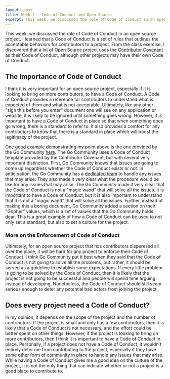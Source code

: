 ```yaml
---
layout: post
title: Week 2 - Code of Conduct and Open Source
excerpt: This week, we discussed the role of Code of Conduct in an open source project. I learned that a Code of Conduct is a set of rules that outlines the acceptable behaviors for contributors to a project. From the class exercise, I discovered that a lot of Open Source project uses the [Contributor Covenant](https://www.contributor-covenant.org/) as their Code of Conduct, although other projects may have their own Code of Conduct.
---
```


This week, we discussed the role of Code of Conduct in an open source project. I learned that a Code of Conduct is a set of rules that outlines the acceptable behaviors for contributors to a project. From the class exercise, I discovered that a lot of Open Source project uses the [Contributor Covenant](https://www.contributor-covenant.org/) as their Code of Conduct, although other projects may have their own Code of Conduct.

## The Importance of Code of Conduct
I think it is very important for an open source project, especially if it is looking to bring on more contributors, to have a Code of Conduct. A Code of Conduct provides a reference for contributors to understand what is expected of them and what is not acceptable. Ultimately, like any other "sign this before you enter" document one will see on any application or website, it is likely to be ignored until something goes wrong. However, it is important to have a Code of Conduct in place so that when something does go wrong, there is a standard to refer to. It also provides a comfort for any contributors to know that there is a standard in place which will boost the legitimacy of the project.

One good example demonstrating my point above is the one provided by the Go Community [here](https://golang.org/conduct). The Go Community uses a Code of Conduct template provided by the Contributor Covenant, but with several very important distinction. First, Go Community knows that issues are going to come up regardless whether the Code of Conduct exists or not. In anticipation, the Go Community has a [dedicated team](https://golang.org/conduct#enforcement) to handle any issues that may arise. They also made it very clear what the procedure would be like for any issues that may arise. The Go Community made it very clear that the Code of Conduct is not a "magic wand" that will solve all the issues. It is important to have a Code of Conduct, but it is also important to understand that it is not a "magic wand" that will solve all the issues. Further, instead of making this a boring document, Go Community added a section on their "Gopher" values, which is a set of values that the Go Community holds dear. This is a great example of how a Code of Conduct can be used to not only set a standard, but also to set a culture for the project.

### More on the Enforcement of Code of Conduct
Ultimately, for an open source project that has contributors disperesed all over the place, it will be hard for any project to enforce their Code of Conduct. I think Go Community put it best when they said that the Code of Conduct is not going to solve all the problems, but rather, it should be served as a guideline to establish some expectations. If every little problem is going to be solved by the Code of Conduct, then it is likely that the project is not going to be successful and people will spend time arguing instead of developing. Nonetheless, the Code of Conduct should still seem serious enough to deter any potential bad actors from joining the project.

## Does every project need a Code of Conduct?
In my opinion, it depends on the scope of the project and the number of contributors. If the project is small and only has a few contributors, then it is likely that a Code of Conduct is not necessary, and the effort could be better spent on other things. However, if the project is looking to bring on more contributors, then I think it is important to have a Code of Conduct in place. Personally, if a project does not have a Code of Conduct, it wouldn't entirely deter me from contributing to the project, especially if they have some other form of community in place to handle any issues that may arise. While having a Code of Conduct gives me a good idea on the culture of the project, it is not the only thing that can indicate whether or not a project is a good place to contribute to. 



